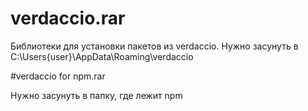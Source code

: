 # verdaccio.rar

Библиотеки для установки пакетов из verdaccio. 
Нужно засунуть в C:\Users\{user}\AppData\Roaming\verdaccio

#verdaccio for npm.rar

Нужно засунуть в папку, где лежит npm